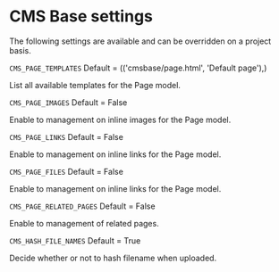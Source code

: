 CMS Base settings
=================

The following settings are available and can be overridden on a project basis.


`CMS_PAGE_TEMPLATES` Default = (('cmsbase/page.html', 'Default page'),)

List all available templates for the Page model.


`CMS_PAGE_IMAGES` Default = False

Enable to management on inline images for the Page model.


`CMS_PAGE_LINKS` Default = False

Enable to management on inline links for the Page model.


`CMS_PAGE_FILES` Default = False

Enable to management on inline links for the Page model.


`CMS_PAGE_RELATED_PAGES` Default = False

Enable to management of related pages.


`CMS_HASH_FILE_NAMES` Default = True

Decide whether or not to hash filename when uploaded.